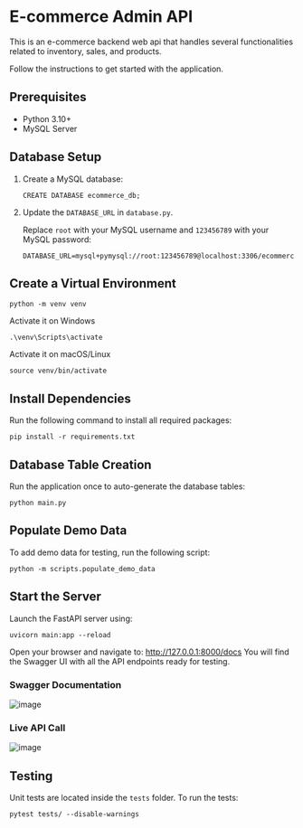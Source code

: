 # E-commerce Admin API
This is an e-commerce backend web api that handles several functionalities related to inventory, sales, and products. 


Follow the instructions to get started with the application.

## Prerequisites
* Python 3.10+
* MySQL Server

## Database Setup
1. Create a MySQL database:
   ```
   CREATE DATABASE ecommerce_db;
   ```

2. Update the `DATABASE_URL` in `database.py`.

   Replace `root` with your MySQL username and `123456789` with your MySQL password:
   ```
   DATABASE_URL=mysql+pymysql://root:123456789@localhost:3306/ecommerce_db
   ```
   
## Create a Virtual Environment
   ```
   python -m venv venv
   ```
   
   Activate it on Windows
   ```
   .\venv\Scripts\activate
   ```

  Activate it on macOS/Linux
  ```
  source venv/bin/activate
  ```

## Install Dependencies
Run the following command to install all required packages:
```
pip install -r requirements.txt
```
## Database Table Creation
Run the application once to auto-generate the database tables:
```
python main.py
```
## Populate Demo Data
To add demo data for testing, run the following script:
```
python -m scripts.populate_demo_data
```
## Start the Server
Launch the FastAPI server using:
```
uvicorn main:app --reload
```

Open your browser and navigate to: http://127.0.0.1:8000/docs
You will find the Swagger UI with all the API endpoints ready for testing.

### Swagger Documentation
![image](https://github.com/user-attachments/assets/576d9439-64a2-4bbe-9939-d2672cef905b)


### Live API Call
![image](https://github.com/user-attachments/assets/291ab454-b579-48e2-bbc3-ace915d2d4b6)


## Testing
Unit tests are located inside the `tests` folder.
To run the tests:
```
pytest tests/ --disable-warnings
```



